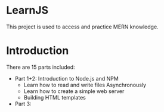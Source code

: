 # LearnJS
This project is used to access and practice MERN knowledge. 

# Introduction
There are 15 parts included: 
- Part 1+2: Introduction to Node.js and NPM
  + Learn how to read and write files  Asynchronously 
  + Learn how to create a simple web server 
  + Building HTML templates
- Part 3: 